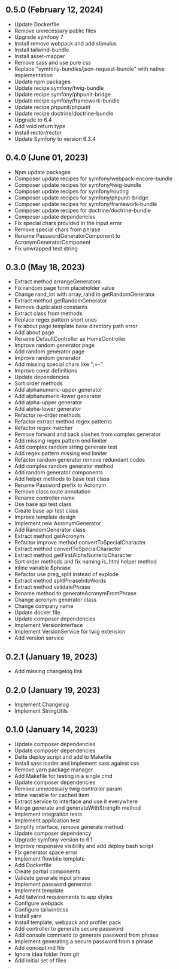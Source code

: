 ## 0.5.0 (February 12, 2024)
  - Update Dockerfile
  - Remove unnecessary public files
  - Upgrade symfony 7
  - Install remove webpack and add stimulus
  - Install tailwind-bundle
  - Install asset-mapper
  - Remove sass and use pure css
  - Replace "symfony-bundles/json-request-bundle" with native implementation
  - Update npm packages
  - Update recipe symfony/twig-bundle
  - Update recipe symfony/phpunit-bridge
  - Update recipe symfony/framework-bundle
  - Update recipe phpunit/phpunit
  - Update recipe doctrine/doctrine-bundle
  - Upgrade to 6.4
  - Add void return type
  - Install rector/rector
  - Update Symfony to version 6.3.4

## 0.4.0 (June 01, 2023)
  - Npm update packages
  - Composer update recipes for symfony/webpack-encore-bundle
  - Composer update recipes for symfony/twig-bundle
  - Composer update recipes for symfony/routing
  - Composer update recipes for symfony/phpunit-bridge
  - Composer update recipes for symfony/framework-bundle
  - Composer update recipes for doctrine/doctrine-bundle
  - Composer update dependencies
  - Fix special chars provided in the input error
  - Remove special chars from phrase
  - Rename PasswordGeneratorComponent to AcronymGeneratorComponent
  - Fix unwrapped text string

## 0.3.0 (May 18, 2023)
  - Extract method arrangeGenerators
  - Fix random page form placeholder value
  - Change rand_int with array_rand in getRandomGenerator
  - Extract method getRandomGenerator
  - Remove duplicated constants
  - Extract class from methods
  - Replace regex pattern short ones
  - Fix about page template base directory path error
  - Add about page
  - Rename DefaultController as HomeController
  - Improve random generator page
  - Add random generator page
  - Improve random generator
  - Add missing special chars like ";=-"
  - Improve const definitions
  - Update dependencies
  - Sort order methods
  - Add alphanumeric-upper generator
  - Add alphanumeric-lower generator
  - Add alpha-upper generator
  - Add alpha-lower generator
  - Refactor re-order methods
  - Refactor extract method regex patterns
  - Refactor regex matcher
  - Remove forward and back slashes from complex generator
  - Add missing regex pattern end limiter
  - Add complex random string generate test
  - Add regex pattern missing end limiter
  - Refactor random generator remove redundant codes
  - Add complex random generator method
  - Add random generator components
  - Add helper methods to base test class
  - Rename Password prefix to Acronym
  - Remove class route annotation
  - Rename controller name
  - Use base api test class
  - Create base api test class
  - Improve template design
  - Implement new AcronymGenerator
  - Add RandomGenerator class
  - Extract method getAcronym
  - Refactor improve method convertToSpecialCharacter
  - Extract method convertToSpecialCharacter
  - Extract method getFirstAlphaNumericCharacter
  - Sort order methods and fix naming is_html helper method
  - Inline variable $phrase
  - Refactor use preg_split instead of explode
  - Extract method splitPhraseIntoWords
  - Extract method validatePhrase
  - Rename method to generateAcronymFromPhrase
  - Change acronym generator class
  - Change company name
  - Update docker file
  - Update composer dependencies
  - Implement VersionInterface
  - Implement VersionService for twig extension
  - Add version service

## 0.2.1 (January 19, 2023)
  - Add missing changelog link

## 0.2.0 (January 19, 2023)
  - Implement Changelog
  - Implement StringUtils

## 0.1.0 (January 14, 2023)
  - Update composer dependencies
  - Update composer dependencies
  - Delte deploy script and add to Makefile
  - Install sass loader and implement sass against css
  - Remove yarn package manager
  - Add Makefile for testing in a single cmd
  - Update composer dependencies
  - Remove unnecessary twig controller param
  - Inline variable for cached item
  - Extract service to interface and use it everywhere
  - Merge generate and generateWithStrength method
  - Implement integration tests
  - Implement application test
  - Simplify interface, remove generate method
  - Update composer dependency
  - Upgrade symfony version to 6.1
  - Improve responsive visibility and add deploy bash script
  - Fix generator space error
  - Implement flowbite template
  - Add Dockerfile
  - Create partial components
  - Validate generate input phrase
  - Implement password generator
  - Implement template
  - Add tailwind requirements to app styles
  - Configure webpack
  - Configure tailwindcss
  - Install yarn
  - Install template, webpack and profiler pack
  - Add controller to generate secure password
  - Add console command to generate password from phrase
  - Implement generating a secure password from a phrase
  - Add concept.md file
  - Ignore idea folder from git
  - Add initial set of files

